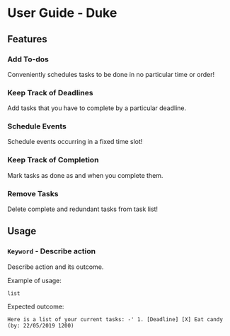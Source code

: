 # User Guide - Duke

## Features 

### Add To-dos
Conveniently schedules tasks to be done in no particular time or order!

### Keep Track of Deadlines
Add tasks that you have to complete by a particular deadline.

### Schedule Events
Schedule events occurring in a fixed time slot!

### Keep Track of Completion
Mark tasks as done as and when you complete them.

### Remove Tasks
Delete complete and redundant tasks from task list!

## Usage

### `Keyword` - Describe action

Describe action and its outcome.

Example of usage: 

`list`

Expected outcome:

`Here is a list of your current tasks: -'
	1. [Deadline] [X] Eat candy (by: 22/05/2019 1200)`
